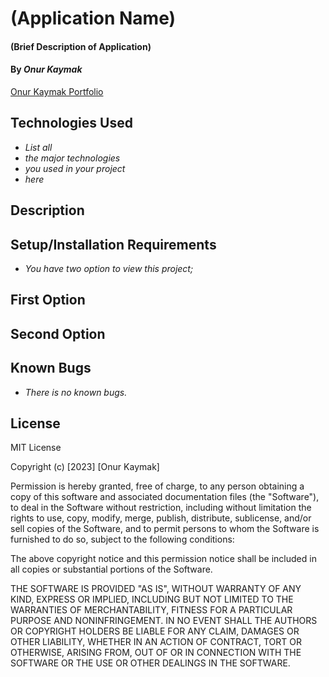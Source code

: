 # (Application Name)

#### (Brief Description of Application)

#### By _**Onur Kaymak**_

[Onur Kaymak Portfolio](https://onurkaymak.com)

## Technologies Used

- _List all_
- _the major technologies_
- _you used in your project_
- _here_

## Description

## Setup/Installation Requirements

- _You have two option to view this project;_

## First Option

## Second Option

## Known Bugs

- _There is no known bugs._

## License

MIT License

Copyright (c) [2023] [Onur Kaymak]

Permission is hereby granted, free of charge, to any person obtaining a copy
of this software and associated documentation files (the "Software"), to deal
in the Software without restriction, including without limitation the rights
to use, copy, modify, merge, publish, distribute, sublicense, and/or sell
copies of the Software, and to permit persons to whom the Software is
furnished to do so, subject to the following conditions:

The above copyright notice and this permission notice shall be included in all
copies or substantial portions of the Software.

THE SOFTWARE IS PROVIDED "AS IS", WITHOUT WARRANTY OF ANY KIND, EXPRESS OR
IMPLIED, INCLUDING BUT NOT LIMITED TO THE WARRANTIES OF MERCHANTABILITY,
FITNESS FOR A PARTICULAR PURPOSE AND NONINFRINGEMENT. IN NO EVENT SHALL THE
AUTHORS OR COPYRIGHT HOLDERS BE LIABLE FOR ANY CLAIM, DAMAGES OR OTHER
LIABILITY, WHETHER IN AN ACTION OF CONTRACT, TORT OR OTHERWISE, ARISING FROM,
OUT OF OR IN CONNECTION WITH THE SOFTWARE OR THE USE OR OTHER DEALINGS IN THE
SOFTWARE.
